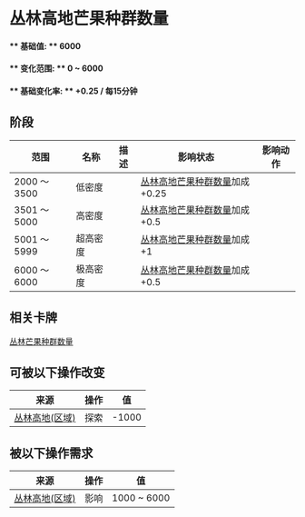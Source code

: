 # 丛林高地芒果种群数量  
#### ** 基础值: ** 6000   
#### ** 变化范围: ** 0 ~ 6000  
#### ** 基础变化率: ** +0.25 / 每15分钟   
## 阶段  
范围  |  名称  |  描述  |  影响状态  |  影响动作  
----  |  ----  |  ----  |  ----  |  ----  
2000 ～ 3500  |  低密度  |    |  [丛林高地芒果种群数量](Mango_JungleHighlandsPop.md)加成+0.25  |    
3501 ～ 5000  |  高密度  |    |  [丛林高地芒果种群数量](Mango_JungleHighlandsPop.md)加成+0.5  |    
5001 ～ 5999  |  超高密度  |    |  [丛林高地芒果种群数量](Mango_JungleHighlandsPop.md)加成+1  |    
6000 ～ 6000  |  极高密度  |    |  [丛林高地芒果种群数量](Mango_JungleHighlandsPop.md)加成+0.5  |    
## 相关卡牌  
[丛林芒果种群数量](Mango_JunglePop.md)  
## 可被以下操作改变  
来源  |  操作  |  值  
----  |  ----  |  ----  
[丛林高地(区域)](JungleHighlands.md)  |  探索  |  -1000  
## 被以下操作需求  
来源  |  操作  |  值  
----  |  ----  |  ----  
[丛林高地(区域)](JungleHighlands.md)  |  影响  |  1000 ~ 6000  


<script>document.title="丛林高地芒果种群数量 - 卡牌生存百科 Card Survival Wiki";</script>